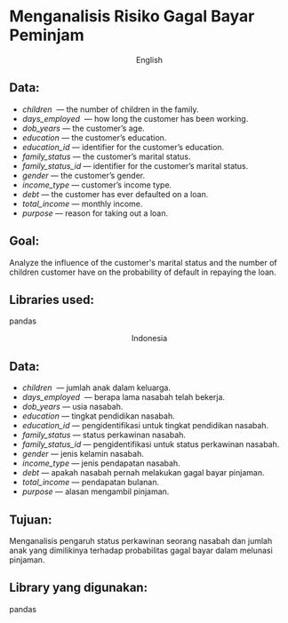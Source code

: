 # Menganalisis Risiko Gagal Bayar Peminjam

<p align=center>
  English
</p>


## Data:

- *children*  —  the number of children in the family.
- *days_employed*  — how long the customer has been working.
- *dob_years* — the customer’s age.
- *education* — the customer’s education.
- *education_id* — identifier for the customer’s education.
- *family_status* — the customer’s marital status.
- *family_status_id* — identifier for the customer’s marital status.
- *gender* — the customer’s gender.
- *income_type* — customer’s income type.
- *debt* — the customer has ever defaulted on a loan.
- *total_income* — monthly income.
- *purpose* — reason for taking out a loan.


## Goal:

Analyze the influence of the customer's marital status and the number of children customer have on the probability of default in repaying the loan.

## Libraries used:

pandas



<p align=center>
  Indonesia
</p>

## Data:

- *children*  —  jumlah anak dalam keluarga.
- *days_employed*  — berapa lama nasabah telah bekerja.
- *dob_years* — usia nasabah.
- *education* — tingkat pendidikan nasabah.
- *education_id* — pengidentifikasi untuk tingkat pendidikan nasabah.
- *family_status* — status perkawinan nasabah.
- *family_status_id* — pengidentifikasi untuk status perkawinan nasabah.
- *gender* — jenis kelamin nasabah.
- *income_type* — jenis pendapatan nasabah.
- *debt* — apakah nasabah pernah melakukan gagal bayar pinjaman.
- *total_income* — pendapatan bulanan.
- *purpose* — alasan mengambil pinjaman.


## Tujuan:

Menganalisis pengaruh status perkawinan seorang nasabah dan jumlah anak yang dimilikinya terhadap probabilitas gagal bayar dalam melunasi pinjaman.

## Library yang digunakan:

pandas
